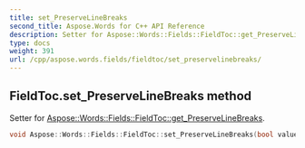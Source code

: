 ```yaml
---
title: set_PreserveLineBreaks
second_title: Aspose.Words for C++ API Reference
description: Setter for Aspose::Words::Fields::FieldToc::get_PreserveLineBreaks. 
type: docs
weight: 391
url: /cpp/aspose.words.fields/fieldtoc/set_preservelinebreaks/
---
```

## FieldToc.set_PreserveLineBreaks method


Setter for [Aspose::Words::Fields::FieldToc::get_PreserveLineBreaks](../get_preservelinebreaks/).

```cpp
void Aspose::Words::Fields::FieldToc::set_PreserveLineBreaks(bool value)
```

